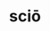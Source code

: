 ---
title: sciō
meaning: to know
ch: sixteen
pos: verb
inf: scīre
secondppstem: sc
infend: īre
conjugation: fourth
derivative: science, omniscient
f3: yes
f: yes
---